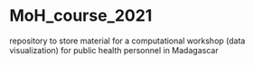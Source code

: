 # MoH_course_2021
repository to store material for a computational workshop (data visualization) for public health personnel in Madagascar

